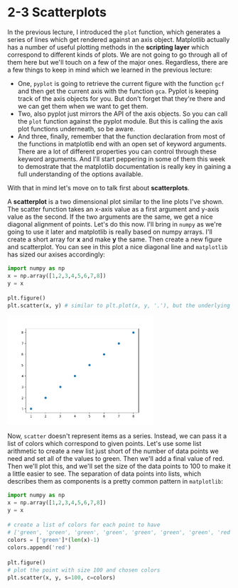 # 2-3 Scatterplots

In the previous lecture, I introduced the `plot` function, which generates a series of lines which get rendered against an axis object. Matplotlib actually has a number of useful plotting methods in the **scripting layer** which correspond to different kinds of plots. We are not going to go through all of them here but we'll touch on a few of the major ones. Regardless, there are a few things to keep in mind which we learned in the previous lecture:

* One, `pyplot` is going to retrieve the current figure with the function `gcf` and then get the current axis with the function `gca`. Pyplot is keeping track of the axis objects for you. But don't forget that they're there and we can get them when we want to get them.
* Two, also pyplot just mirrors the API of the axis objects. So you can call the `plot` function against the pyplot module. But this is calling the axis plot functions underneath, so be aware.
* And three, finally, remember that the function declaration from most of the functions in matplotlib end with an open set of keyword arguments. There are a lot of different properties you can control through these keyword arguments. And I'll start peppering in some of them this week to demostrate that the matplotlib documentation is really key in gaining a full understanding of the options available.

With that in mind let's move on to talk first about **scatterplots**.

A **scatterplot** is a two dimensional plot similar to the line plots I've shown. The scatter function takes an x-axis value as a first argument and y-axis value as the second. If the two arguments are the same, we get a nice diagonal alignment of points. Let's do this now. I'll bring in `numpy` as we're going to use it later and matplotlib is really based on numpy arrays. I'll create a short array for **x** and make **y** the same. Then create a new figure and scatterplot. You can see in this plot a nice diagonal line and `matplotlib` has sized our axises accordingly:

```python
import numpy as np
x = np.array([1,2,3,4,5,6,7,8])
y = x

plt.figure()
plt.scatter(x, y) # similar to plt.plot(x, y, '.'), but the underlying child objects in the axes are not Line2D
```

<img src='https://github.com/siyinghan/Notes/raw/master/Applied%20Data%20Science%20with%20Python%20(Coursera%20Specialization)/02%20Applied%20Plotting%2C%20Charting%20%26%20Data%20Representation%20in%20Python/Image/042.png' alt='042' width='65%' />

Now, `scatter` doesn't represent items as a series. Instead, we can pass it a list of colors which correspond to given points. Let's use some list arithmetic to create a new list just short of the number of data points we need and set all of the values to green. Then we'll add a final value of red. Then we'll plot this, and we'll set the size of the data points to 100 to make it a little easier to see. The separation of data points into lists, which describes them as components is a pretty common pattern in `matplotlib`:

```python
import numpy as np
x = np.array([1,2,3,4,5,6,7,8])
y = x

# create a list of colors for each point to have
# ['green', 'green', 'green', 'green', 'green', 'green', 'green', 'red']
colors = ['green']*(len(x)-1)
colors.append('red')

plt.figure()
# plot the point with size 100 and chosen colors
plt.scatter(x, y, s=100, c=colors)
```

